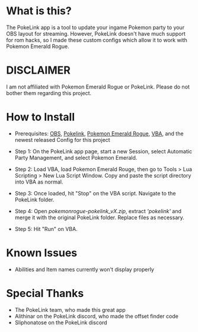 # What is this?

The PokeLink app is a tool to update your ingame Pokemon party to your OBS layout for streaming. However, PokeLink doesn't have much support for rom hacks, so I made these custom configs which allow it to work with Pokemon Emerald Rogue.

# DISCLAIMER
  I am not affiliated with Pokemon Emerald Rogue or PokeLink. Please do not bother them regarding this project.

# How to Install
  - Prerequisites: [OBS](https://obsproject.com/), [Pokelink](https://assets.pokelink.xyz/dist/pokelink-0.6.1-win64.zip), [Pokemon Emerald Rogue](https://www.pokecommunity.com/showthread.php?t=479406), [VBA](https://github.com/TASEmulators/vba-rerecording/releases), and the newest released Config for this project
  
  - Step 1: On the PokeLink app page, start a new Session, select Automatic Party Management, and select Pokemon Emerald.
  - Step 2: Load VBA, load Pokemon Emerald Rouge, then go to Tools > Lua Scripting > New Lua Script Window. Copy and paste the script directory into VBA as normal.
  - Step 3: Once loaded, hit "Stop" on the VBA script. Navigate to the PokeLink folder.
  - Step 4: Open *pokemonrogue-pokelink_vX.zip*, extract *'pokelink'* and merge it with the original PokeLink folder. Replace files as necessary.
  - Step 5: Hit "Run" on VBA.

# Known Issues
  - Abilities and Item names currently won't display properly
  
# Special Thanks
  - The PokeLink team, who made this great app
  - Alithinar on the PokeLink discord, who made the offset finder code
  - Sliphonatose on the PokeLink discord
  
